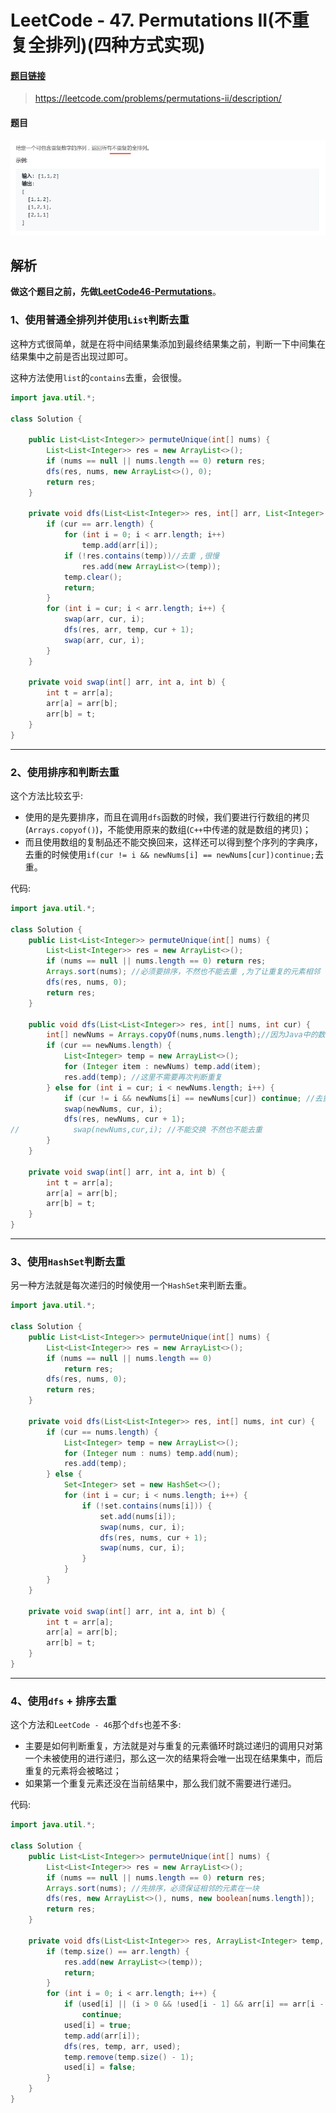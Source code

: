 # LeetCode - 47. Permutations II(不重复全排列)(四种方式实现)

#### [题目链接](https://leetcode.com/problems/permutations-ii/description/)

> https://leetcode.com/problems/permutations-ii/description/


#### 题目
![在这里插入图片描述](images/47_t.png)

## 解析

**做这个题目之前，先做[LeetCode46-Permutations](https://github.com/ZXZxin/ZXBlog/blob/master/%E5%88%B7%E9%A2%98/LeetCode/Search/LeetCode%20-%2046.%20Permutations(%E4%B8%89%E7%A7%8D%E6%96%B9%E6%B3%95).md)**。

### 1、使用普通全排列并使用`List`判断去重

 这种方式很简单，就是在将中间结果集添加到最终结果集之前，判断一下中间集在结果集中之前是否出现过即可。

这种方法使用`list`的`contains`去重，会很慢。

```java
import java.util.*;

class Solution {

    public List<List<Integer>> permuteUnique(int[] nums) {
        List<List<Integer>> res = new ArrayList<>();
        if (nums == null || nums.length == 0) return res;
        dfs(res, nums, new ArrayList<>(), 0);
        return res;
    }

    private void dfs(List<List<Integer>> res, int[] arr, List<Integer> temp, int cur) {
        if (cur == arr.length) {
            for (int i = 0; i < arr.length; i++)
                temp.add(arr[i]);
            if (!res.contains(temp))//去重 ,很慢
                res.add(new ArrayList<>(temp));  
            temp.clear();
            return;
        }
        for (int i = cur; i < arr.length; i++) {
            swap(arr, cur, i);
            dfs(res, arr, temp, cur + 1);
            swap(arr, cur, i); 
        }
    }

    private void swap(int[] arr, int a, int b) {
        int t = arr[a]; 
        arr[a] = arr[b];
        arr[b] = t;
    }
}
```

***
### 2、使用排序和判断去重

这个方法比较玄乎: 
* 使用的是先要排序，而且在调用`dfs`函数的时候，我们要进行行数组的拷贝(`Arrays.copyof()`)，不能使用原来的数组(`C++`中传递的就是数组的拷贝)；
* 而且使用数组的复制品还不能交换回来，这样还可以得到整个序列的字典序，去重的时候使用` if(cur != i && newNums[i] == newNums[cur])continue; `去重。

代码:

```java
import java.util.*;

class Solution {
    public List<List<Integer>> permuteUnique(int[] nums) {
        List<List<Integer>> res = new ArrayList<>();
        if (nums == null || nums.length == 0) return res;
        Arrays.sort(nums); //必须要排序，不然也不能去重 ,为了让重复的元素相邻
        dfs(res, nums, 0);
        return res;
    }

    public void dfs(List<List<Integer>> res, int[] nums, int cur) {
        int[] newNums = Arrays.copyOf(nums,nums.length);//因为Java中的数组是引用，不像C++中一样是数组的拷贝
        if (cur == newNums.length) {
            List<Integer> temp = new ArrayList<>();
            for (Integer item : newNums) temp.add(item);
            res.add(temp); //这里不需要再次判断重复
        } else for (int i = cur; i < newNums.length; i++) {
            if (cur != i && newNums[i] == newNums[cur]) continue; //去重
            swap(newNums, cur, i);
            dfs(res, newNums, cur + 1);
//            swap(newNums,cur,i); //不能交换 不然也不能去重
        }
    }

    private void swap(int[] arr, int a, int b) {
        int t = arr[a];
        arr[a] = arr[b];
        arr[b] = t;
    }
} 
```
***
### 3、使用`HashSet`判断去重
 另一种方法就是每次递归的时候使用一个`HashSet`来判断去重。

```java
import java.util.*;

class Solution {
    public List<List<Integer>> permuteUnique(int[] nums) {
        List<List<Integer>> res = new ArrayList<>();
        if (nums == null || nums.length == 0)
            return res;
        dfs(res, nums, 0);
        return res;
    }

    private void dfs(List<List<Integer>> res, int[] nums, int cur) {
        if (cur == nums.length) {
            List<Integer> temp = new ArrayList<>();
            for (Integer num : nums) temp.add(num);
            res.add(temp); 
        } else {
            Set<Integer> set = new HashSet<>();
            for (int i = cur; i < nums.length; i++) {
                if (!set.contains(nums[i])) {
                    set.add(nums[i]);
                    swap(nums, cur, i);
                    dfs(res, nums, cur + 1);
                    swap(nums, cur, i);
                }
            }
        } 
    } 

    private void swap(int[] arr, int a, int b) {
        int t = arr[a];
        arr[a] = arr[b];
        arr[b] = t;
    }
}
```
***
### 4、使用`dfs` + 排序去重
 这个方法和`LeetCode - 46`那个`dfs`也差不多: 
 * 主要是如何判断重复，方法就是对与重复的元素循环时跳过递归的调用只对第一个未被使用的进行递归，那么这一次的结果将会唯一出现在结果集中，而后重复的元素将会被略过；
 * 如果第一个重复元素还没在当前结果中，那么我们就不需要进行递归。

代码:

```java
import java.util.*;

class Solution {
    public List<List<Integer>> permuteUnique(int[] nums) {
        List<List<Integer>> res = new ArrayList<>();
        if (nums == null || nums.length == 0) return res;
        Arrays.sort(nums); //先排序，必须保证相邻的元素在一块
        dfs(res, new ArrayList<>(), nums, new boolean[nums.length]);
        return res;
    }

    private void dfs(List<List<Integer>> res, ArrayList<Integer> temp, int[] arr, boolean[] used) {
        if (temp.size() == arr.length) {
            res.add(new ArrayList<>(temp));
            return;
        } 
        for (int i = 0; i < arr.length; i++) {
            if (used[i] || (i > 0 && !used[i - 1] && arr[i] == arr[i - 1]))
                continue;
            used[i] = true;
            temp.add(arr[i]);
            dfs(res, temp, arr, used);
            temp.remove(temp.size() - 1);
            used[i] = false;
        }
    }
}
```
